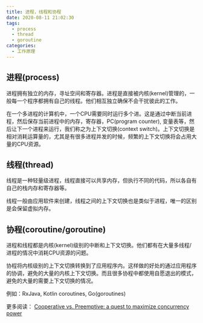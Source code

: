 ```yaml
---
title: 进程，线程和协程
date: 2020-08-11 21:02:30
tags:
  - process
  - thread
  - goroutine
categories:
  - 工作原理
---
```


## 进程(process)
进程拥有独立的内存，寻址空间和寄存器。进程是直接被内核(kernel)管理的，一般每一个程序都拥有自己的线程。他们相互独立确保不会干扰彼此的工作。

在一个多进程的计算机中，一个CPU需要同时运行多个进。这是通过中断当前进程，然后保存当前进程中的内存，寄存器，PC(program counter), 变量表等，然后让下一个进程来运行，我们称之为上下文切换(context switch)。上下文切换是相对消耗运算量的，尤其是有很多进程并发的时候，频繁的上下文切换将会占用大量的CPU资源。

## 线程(thread)

线程是一种轻量级进程，线程直接可以共享内存，但执行不同的代码，所以各自有自己的栈内存和寄存器等。

线程一般由应用软件来创建，线程之间的上下文切换也是类似于进程，唯一的区别是会保留虚拟内存。

## 协程(coroutine/goroutine)

进程和线程都是内核(kernel)级别的中断和上下文切换。他们都有在大量多线程/进程的情况中消耗CPU资源的问题。

协程将内核级别的上下文切换转换到了应用程序内。这样做的好处的通过应用程序的协调，避免的大量的内核上下文切换。而且很多协程中都使用自愿退出的模式，避免的大量的需要上下文切换的情况。

例如：RxJava, Kotlin coroutines, Go(goroutines)


更多阅读：
[Cooperative vs. Preemptive: a quest to maximize concurrency power](https://medium.com/traveloka-engineering/cooperative-vs-preemptive-a-quest-to-maximize-concurrency-power-3b10c5a920fe)

